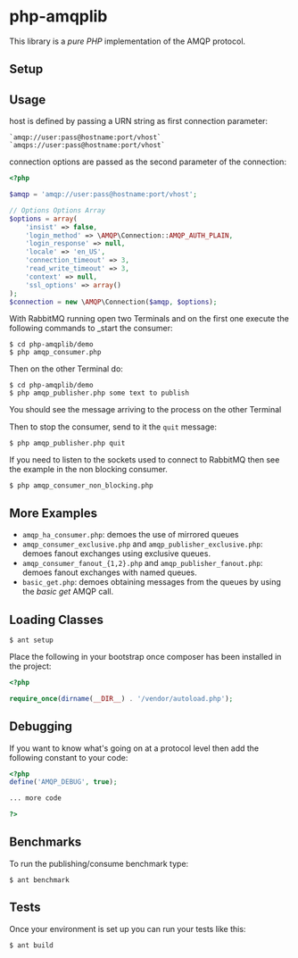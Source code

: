 # php-amqplib #

This library is a _pure PHP_ implementation of the AMQP protocol.

## Setup ##


## Usage ##

host is defined by passing a URN string as first connection parameter:

    `amqp://user:pass@hostname:port/vhost`
    `amqps://user:pass@hostname:port/vhost`

connection options are passed as the second parameter of the connection:

```php
<?php

$amqp = 'amqp://user:pass@hostname:port/vhost';

// Options Options Array
$options = array(
    'insist' => false,
    'login_method' => \AMQP\Connection::AMQP_AUTH_PLAIN,
    'login_response' => null,
    'locale' => 'en_US',
    'connection_timeout' => 3,
    'read_write_timeout' => 3,
    'context' => null,
    'ssl_options' => array()
);
$connection = new \AMQP\Connection($amqp, $options);


```

With RabbitMQ running open two Terminals and on the first one execute the following commands to _start the consumer:

    $ cd php-amqplib/demo
    $ php amqp_consumer.php

Then on the other Terminal do:

    $ cd php-amqplib/demo
    $ php amqp_publisher.php some text to publish

You should see the message arriving to the process on the other Terminal

Then to stop the consumer, send to it the `quit` message:

    $ php amqp_publisher.php quit

If you need to listen to the sockets used to connect to RabbitMQ then see the example in the non blocking consumer.

    $ php amqp_consumer_non_blocking.php

## More Examples ##

- `amqp_ha_consumer.php`: demoes the use of mirrored queues
- `amqp_consumer_exclusive.php` and `amqp_publisher_exclusive.php`: demoes fanout exchanges using exclusive queues.
- `amqp_consumer_fanout_{1,2}.php` and `amqp_publisher_fanout.php`: demoes fanout exchanges with named queues.
- `basic_get.php`: demoes obtaining messages from the queues by using the _basic get_ AMQP call.

## Loading Classes ##

    $ ant setup

Place the following in your bootstrap once composer has been installed in the project:

```php
<?php

require_once(dirname(__DIR__) . '/vendor/autoload.php');

```

## Debugging ##

If you want to know what's going on at a protocol level then add the following constant to your code:

```php
<?php
define('AMQP_DEBUG', true);

... more code

?>
```

## Benchmarks ##

To run the publishing/consume benchmark type:

    $ ant benchmark

## Tests ##

Once your environment is set up you can run your tests like this:

    $ ant build



